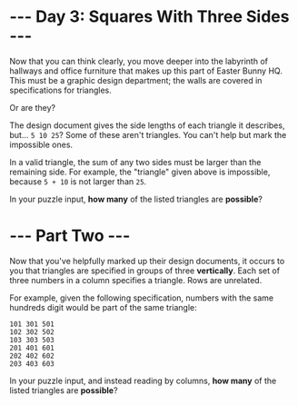 # --- Day 3: Squares With Three Sides ---
Now that you can think clearly, you move deeper into the labyrinth of hallways and office furniture that makes up this
part of Easter Bunny HQ. This must be a graphic design department; the walls are covered in specifications for
triangles.

Or are they?

The design document gives the side lengths of each triangle it describes, but... ```5 10 25```?  Some of these aren't
triangles. You can't help but mark the impossible ones.

In a valid triangle, the sum of any two sides must be larger than the remaining side.  For example, the "triangle" given
above is impossible, because ```5 + 10``` is not larger than ```25```.

In your puzzle input, __how many__ of the listed triangles are __possible__?

# --- Part Two ---
Now that you've helpfully marked up their design documents, it occurs to you that triangles are specified in groups of
three __vertically__.  Each set of three numbers in a column specifies a triangle.  Rows are unrelated.

For example, given the following specification, numbers with the same hundreds digit would be part of the same triangle:

```
101 301 501
102 302 502
103 303 503
201 401 601
202 402 602
203 403 603
```
In your puzzle input, and instead reading by columns, __how many__ of the listed triangles are __possible__?
